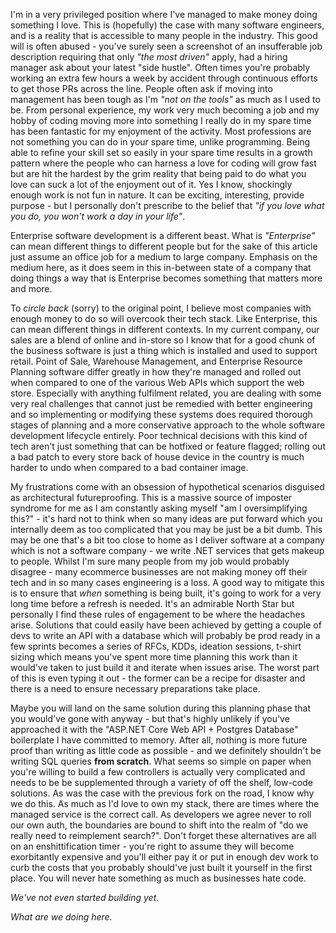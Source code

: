 I'm in a very privileged position where I've managed to make money doing something I love. This is (hopefully) the case with many software engineers, and is a reality that is accessible to many people in the industry.
This good will is often abused - you've surely seen a screenshot of an insufferable job description requiring that only _"the most driven"_ apply, had a hiring manager ask about your latest "side hustle". Often times you're probably working an extra few hours a week by accident through continuous efforts to get those PRs across the line.
People often ask if moving into management has been tough as I'm *"not on the tools"* as much as I used to be. From personal experience, my work very much becoming a job and my hobby of coding moving more into something I really do in my spare time has been fantastic for my enjoyment of the activity. Most professions are not something you can do in your spare time, unlike programming. 
Being able to refine your skill set so easily in your spare time results in a growth pattern where the people who can harness a love for coding will grow fast but are hit the hardest by the grim reality that being paid to do what you love can suck a lot of the enjoyment out of it. Yes I know, shockingly enough work is not fun in nature. It can be exciting, interesting, provide purpose - but I personally don't prescribe to the belief that *"if you love what you do, you won't work a day in your life"*.

Enterprise software development is a different beast. What is *"Enterprise"* can mean different things to different people but for the sake of this article just assume an office job for a medium to large company. Emphasis on the medium here, as it does seem in this in-between state of a company that doing things a way that is Enterprise becomes something that matters more and more.

To *circle back* (sorry) to the original point, I believe most companies with enough money to do so will overcook their tech stack. Like Enterprise, this can mean different things in different contexts. In my current company, our sales are a blend of online and in-store so I know that for a good chunk of the business software is just a thing which is installed and used to support retail. Point of Sale, Warehouse Management, and Enterprise Resource Planning software differ greatly in how they're managed and rolled out when compared to one of the various Web APIs which support the web store. Especially with anything fulfilment related, you are dealing with some very real challenges that cannot just be remedied with better engineering and so implementing or modifying these systems does required thorough stages of planning and a more conservative approach to the whole software development lifecycle entirely. Poor technical decisions with this kind of tech aren't just something that can be hotfixed or feature flagged; rolling out a bad patch to every store back of house device in the country is much harder to undo when compared to a bad container image. 

My frustrations come with an obsession of hypothetical scenarios disguised as architectural futureproofing. This is a massive source of imposter syndrome for me as I am constantly asking myself "am I oversimplifying this?" - it's hard not to think when so many ideas are put forward which you internally deem as too complicated that you may be just be a bit dumb. 
This may be one that's a bit too close to home as I deliver software at a company which is not a software company - we write .NET services that gets makeup to people. 
Whilst I'm sure many people from my job would probably disagree - many ecommerce businesses are not making money off their tech and in so many cases engineering is a loss. A good way to mitigate this is to ensure that *when* something is being built, it's going to work for a very long time before a refresh is needed. It's an admirable North Star but personally I find these rules of engagement to be where the headaches arise. Solutions that could easily have been achieved by getting a couple of devs to write an API with a database which will probably be prod ready in a few sprints becomes a series of RFCs, KDDs, ideation sessions, t-shirt sizing which means you've spent more time planning this work than it would've taken to just build it and iterate when issues arise. The worst part of this is even typing it out - the former can be a recipe for disaster and there is a need to ensure necessary preparations take place. 

Maybe you will land on the same solution during this planning phase that you would've gone with anyway - but that's highly unlikely if you've approached it with the "ASP.NET Core Web API + Postgres Database" boilerplate I have committed to memory. After all, nothing is more future proof than writing as little code as possible - and we definitely shouldn't be writing SQL queries **from scratch**. What seems so simple on paper when you're willing to build a few controllers is actually very complicated and needs to be be supplemented through a variety of off the shelf, low-code solutions. As was the case with the previous fork on the road, I know why we do this. As much as I'd love to own my stack, there are times where the managed service is the correct call. As developers we agree never to roll our own auth, the boundaries are bound to shift into the realm of "do we really need to reimplement search?". 
Don't forget these alternatives are all on an enshittification timer - you're right to assume they will become exorbitantly expensive and you'll either pay it or put in enough dev work to curb the costs that you probably should've just built it yourself in the first place. You will never hate something as much as businesses hate code. 

*We've not even started building yet.*

*What are we doing here.* 